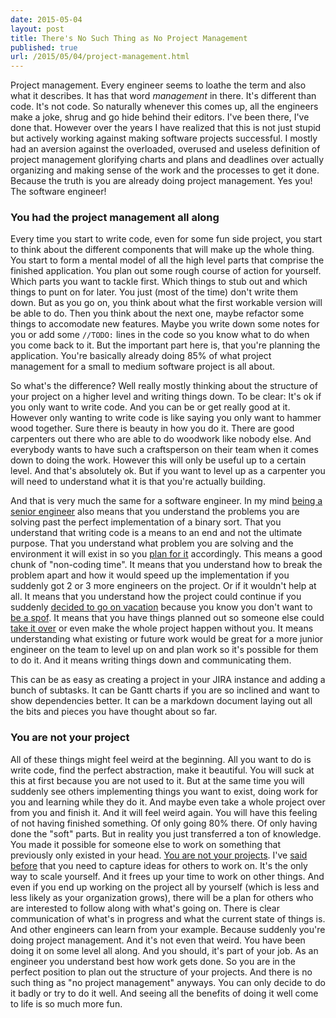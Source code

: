 ```yaml
---
date: 2015-05-04
layout: post
title: There's No Such Thing as No Project Management
published: true
url: /2015/05/04/project-management.html
---
```


Project management. Every engineer seems to loathe the term and also what it
describes. It has that word *management* in there. It's different than code.
It's not code. So naturally whenever this comes up, all the engineers make a
joke, shrug and go hide behind their editors. I've been there, I've done that.
However over the years I have realized that this is not just stupid but
actively working against making software projects successful. I mostly had an
aversion against the overloaded, overused and useless definition of project
management glorifying charts and plans and deadlines over actually
organizing and making sense of the work and the processes to get it done.
Because the truth is you are already doing project management. Yes you! The
software engineer!

### You had the project management all along

Every time you start to write code, even for some fun side project, you start
to think about the different components that will make up the whole thing. You
start to form a mental model of all the high level parts that comprise the
finished application. You plan out some rough course of action for yourself.
Which parts you want to tackle first. Which things to stub out and which
things to punt on for later. You just (most of the time) don't write them
down. But as you go on, you think about what the first workable version will
be able to do. Then you think about the next one, maybe refactor some things
to accomodate new features. Maybe you write down some notes for you or add
some `//TODO:` lines in the code so you know what to do when you come back to
it.  But the important part here is, that you're planning the application.
You're basically already doing 85% of what project management for a small to
medium software project is all about.

So what's the difference? Well really mostly thinking about the structure of
your project on a higher level and writing things down. To be clear: It's ok
if you only want to write code. And you can be or get really good at it.
However only wanting to write code is like saying you only want to hammer wood
together.  Sure there is beauty in how you do it. There are good carpenters
out there who are able to do woodwork like nobody else. And everybody wants to
have such a craftsperson on their team when it comes down to doing the work.
However this will only be useful up to a certain level.  And that's absolutely
ok. But if you want to level up as a carpenter you will need to understand
what it is that you're actually building.

And that is very much the same for a software engineer. In my mind [being a
senior engineer][senior_engineer] also means that you understand the problems
you are solving past the perfect implementation of a binary sort. That you
understand that writing code is a means to an end and not the ultimate
purpose. That you understand what problem you are solving and the environment
it will exist in so you [plan for it][infra_projects] accordingly. This means
a good chunk of "non-coding time". It means that you understand how to break
the problem apart and how it would speed up the implementation if you suddenly
got 2 or 3 more engineers on the project. Or if it wouldn't help at all. It
means that you understand how the project could continue if you suddenly
[decided to go on vacation][vacation_factor] because you know you don't want
to [be a spof][spof]. It means that you have things planned out so someone
else could [take it over][not_work] or even make the whole project happen
without you. It means understanding what existing or future work would be
great for a more junior engineer on the team to level up on and plan work so
it's possible for them to do it. And it means writing things down and
communicating them.

This can be as easy as creating a project in your JIRA instance and adding a
bunch of subtasks. It can be Gantt charts if you are so inclined and want to
show dependencies better. It can be a markdown document laying out all the
bits and pieces you have thought about so far.

### You are not your project
All of these things might feel weird at the beginning. All you want to do is
write code, find the perfect abstraction, make it beautiful. You will suck at
this at first because you are not used to it. But at the same time you will
suddenly see others implementing things you want to exist, doing work for you
and learning while they do it. And maybe even take a whole project over from
you and finish it. And it will feel weird again. You will have this feeling of
not having finished something. Of only going 80% there. Of only having done
the "soft" parts. But in reality you just transferred a ton of knowledge. You
made it possible for someone else to work on something that previously only
existed in your head. [You are not your projects][egoless]. I've [said
before][capture_ideas] that you need to capture ideas for others to work on.
It's the only way to scale yourself. And it frees up your time to work on
other things. And even if you end up working on the project all by yourself
(which is less and less likely as your organization grows), there will be a
plan for others who are interested to follow along with what's going on. There
is clear communication of what's in progress and what the current state of
things is. And other engineers can learn from your example. Because suddenly
you're doing project management. And it's not even that weird. You have been
doing it on some level all along. And you should, it's part of your job. As an
engineer you understand best how work gets done. So you are in the perfect
position to plan out the structure of your projects. And there is no such
thing as "no project management" anyways. You can only decide to do it badly
or try to do it well. And seeing all the benefits of doing it well come to
life is so much more fun.

[infra_projects]: https://www.unwiredcouch.com/2015/01/28/building-a-plant.html
[capture_ideas]: https://twitter.com/mrtazz/statuses/467769106780127232
[spof]: https://twitter.com/mrtazz/statuses/557697168010924033
[senior_engineer]: http://www.kitchensoap.com/2012/10/25/on-being-a-senior-engineer/
[vacation_factor]: https://twitter.com/mrtazz/status/593835726858518528
[not_work]: https://twitter.com/mrtazz/status/590506541436039169
[egoless]: http://en.wikipedia.org/wiki/Egoless_programming



